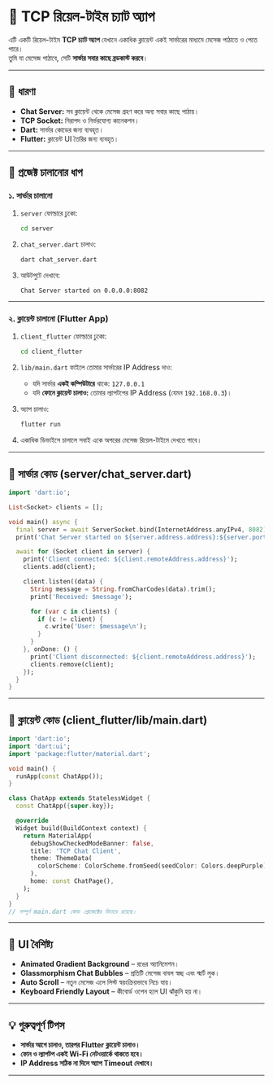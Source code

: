 
# 💬 TCP রিয়েল-টাইম চ্যাট অ্যাপ

এটি একটি রিয়েল-টাইম **TCP চ্যাট অ্যাপ** যেখানে একাধিক ক্লায়েন্ট একই সার্ভারের মাধ্যমে মেসেজ পাঠাতে ও পেতে পারে।  
তুমি যা মেসেজ পাঠাবে, সেটি **সার্ভার সবার কাছে ব্রডকাস্ট করবে**।  

---

## 🌟 ধারণা
- **Chat Server:** সব ক্লায়েন্ট থেকে মেসেজ গ্রহণ করে অন্য সবার কাছে পাঠায়।  
- **TCP Socket:** নিরাপদ ও নির্ভরযোগ্য কানেকশন।  
- **Dart:** সার্ভার কোডের জন্য ব্যবহৃত।  
- **Flutter:** ক্লায়েন্ট UI তৈরির জন্য ব্যবহৃত।

---

## 🚀 প্রজেক্ট চালানোর ধাপ

### **১. সার্ভার চালানো**
1. `server` ফোল্ডারে ঢুকো:

   ```bash
   cd server


2. `chat_server.dart` চালাও:

   ```bash
   dart chat_server.dart
   ```
3. আউটপুটে দেখাবে:

   ```
   Chat Server started on 0.0.0.0:8082
   ```

---

### **২. ক্লায়েন্ট চালানো (Flutter App)**

1. `client_flutter` ফোল্ডারে ঢুকো:

   ```bash
   cd client_flutter
   ```
2. `lib/main.dart` ফাইলে তোমার সার্ভারের IP Address দাও:

   * যদি সার্ভার **একই কম্পিউটারে** থাকে: `127.0.0.1`
   * যদি **ফোনে ক্লায়েন্ট চালাও:** তোমার ল্যাপটপের IP Address (যেমন `192.168.0.3`)।
3. অ্যাপ চালাও:

   ```bash
   flutter run
   ```
4. একাধিক ডিভাইসে চালালে সবাই একে অপরের মেসেজ রিয়েল-টাইমে দেখতে পাবে।

---

## 🧾 সার্ভার কোড (server/chat\_server.dart)

```dart
import 'dart:io';

List<Socket> clients = [];

void main() async {
  final server = await ServerSocket.bind(InternetAddress.anyIPv4, 8082);
  print('Chat Server started on ${server.address.address}:${server.port}');

  await for (Socket client in server) {
    print('Client connected: ${client.remoteAddress.address}');
    clients.add(client);

    client.listen((data) {
      String message = String.fromCharCodes(data).trim();
      print('Received: $message');

      for (var c in clients) {
        if (c != client) {
          c.write('User: $message\n');
        }
      }
    }, onDone: () {
      print('Client disconnected: ${client.remoteAddress.address}');
      clients.remove(client);
    });
  }
}
```

---

## 🧾 ক্লায়েন্ট কোড (client\_flutter/lib/main.dart)

```dart
import 'dart:io';
import 'dart:ui';
import 'package:flutter/material.dart';

void main() {
  runApp(const ChatApp());
}

class ChatApp extends StatelessWidget {
  const ChatApp({super.key});

  @override
  Widget build(BuildContext context) {
    return MaterialApp(
      debugShowCheckedModeBanner: false,
      title: 'TCP Chat Client',
      theme: ThemeData(
        colorScheme: ColorScheme.fromSeed(seedColor: Colors.deepPurple),
      ),
      home: const ChatPage(),
    );
  }
}
// সম্পূর্ণ main.dart কোড প্রোজেক্টের ভিতরে রয়েছে।
```

---

## 🎨 UI বৈশিষ্ট্য

* **Animated Gradient Background** – রঙের অ্যানিমেশন।
* **Glassmorphism Chat Bubbles** – প্রতিটি মেসেজ বাবল স্বচ্ছ এবং স্মার্ট লুক।
* **Auto Scroll** – নতুন মেসেজ এলে লিস্ট স্বয়ংক্রিয়ভাবে নিচে যায়।
* **Keyboard Friendly Layout** – কীবোর্ড ওপেন হলে UI ঝাঁকুনি হয় না।

---

## 💡 গুরুত্বপূর্ণ টিপস

* **সার্ভার আগে চালাও, তারপর Flutter ক্লায়েন্ট চালাও।**
* **ফোন ও ল্যাপটপ একই Wi-Fi নেটওয়ার্কে থাকতে হবে।**
* **IP Address সঠিক না দিলে অ্যাপ Timeout দেখাবে।**

---


